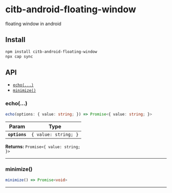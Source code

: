 # citb-android-floating-window

floating window in android

## Install

```bash
npm install citb-android-floating-window
npx cap sync
```

## API

<docgen-index>

* [`echo(...)`](#echo)
* [`minimize()`](#minimize)

</docgen-index>

<docgen-api>
<!--Update the source file JSDoc comments and rerun docgen to update the docs below-->

### echo(...)

```typescript
echo(options: { value: string; }) => Promise<{ value: string; }>
```

| Param         | Type                            |
| ------------- | ------------------------------- |
| **`options`** | <code>{ value: string; }</code> |

**Returns:** <code>Promise&lt;{ value: string; }&gt;</code>

--------------------


### minimize()

```typescript
minimize() => Promise<void>
```

--------------------

</docgen-api>
